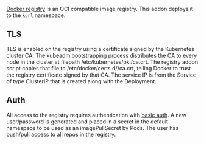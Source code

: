 
[Docker registry](https://github.com/docker/distribution) is an OCI compatible image registry.
This addon deploys it to the `kurl` namespace.

## TLS

TLS is enabled on the registry using a certificate signed by the Kubernetes cluster CA.
The kubeadm bootstrapping process distributes the CA to every node in the cluster at filepath /etc/kubernetes/pki/ca.crt.
The registry addon script copies that file to /etc/docker/certs.d/<service-IP>/ca.crt, telling Docker to trust the registry certificate signed by that CA.
The service IP is from the Service of type ClusterIP that is created along with the Deployment.

## Auth

All access to the registry requires authentication with [basic auth](https://docs.docker.com/registry/deploying/#native-basic-auth).
A new user/password is generated and placed in a secret in the default namespace to be used as an imagePullSecret by Pods.
The user has push/pull access to all repos in the registry.
